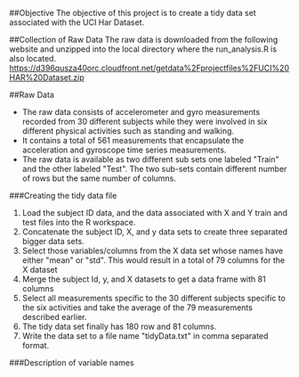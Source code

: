 ##Objective
The objective of this project is to create a tidy data set associated with the UCI Har Dataset.

##Collection of Raw Data
The raw data is downloaded from the following website and unzipped into the local directory where the run_analysis.R is also located.
https://d396qusza40orc.cloudfront.net/getdata%2Fprojectfiles%2FUCI%20HAR%20Dataset.zip 

##Raw Data
* The raw data consists of accelerometer and gyro measurements recorded from 30 different subjects while they were involved in six different physical activities such as standing and walking. 
* It contains a total of 561 measurements that encapsulate the acceleration and gyroscope time series measurements. 
* The raw data is available as two different sub sets one labeled "Train" and the other labeled "Test". The two sub-sets contain different number of rows but the same number of columns.


###Creating the tidy data file
1. Load the subject ID data, and the data associated with X and Y train and test files into the R workspace.
2. Concatenate the subject ID, X, and y data sets to create three separated bigger data sets.
3. Select those variables/columns from the X data set whose names have either "mean" or "std". This would result in a total of 79 columns for the X dataset
4. Merge the subject Id, y, and X datasets to get a data frame with 81 columns
5. Select all measurements specific to the 30 different subjects specific to the six activities and take the average of the 79 measurements described earlier.
6. The tidy data set finally has 180 row and 81 columns.
7. Write the data set to a file name "tidyData.txt" in comma separated format.

###Description of variable names
